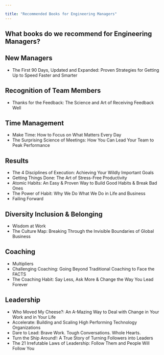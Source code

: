 ```yaml
---

title: "Recommended Books for Engineering Managers"
---
```








## What books do we recommend for Engineering Managers?

## New Managers

- The First 90 Days, Updated and Expanded: Proven Strategies for Getting Up to Speed Faster and Smarter

## Recognition of Team Members

- Thanks for the Feedback: The Science and Art of Receiving Feedback Well

## Time Management

- Make Time: How to Focus on What Matters Every Day
- The Surprising Science of Meetings: How You Can Lead Your Team to Peak Performance

## Results

- The 4 Disciplines of Execution: Achieving Your Wildly Important Goals
- Getting Things Done: The Art of Stress-Free Productivity
- Atomic Habits: An Easy & Proven Way to Build Good Habits & Break Bad Ones
- The Power of Habit: Why We Do What We Do in Life and Business
- Failing Forward

## Diversity Inclusion & Belonging

- Wisdom at Work
- The Culture Map: Breaking Through the Invisible Boundaries of Global Business

## Coaching

- Multipliers
- Challenging Coaching: Going Beyond Traditional Coaching to Face the FACTS
- The Coaching Habit: Say Less, Ask More & Change the Way You Lead Forever

## Leadership

- Who Moved My Cheese?: An A-Mazing Way to Deal with Change in Your Work and in Your Life
- Accelerate: Building and Scaling High Performing Technology Organizations
- Dare to Lead: Brave Work. Tough Conversations. Whole Hearts.
- Turn the Ship Around!: A True Story of Turning Followers into Leaders
- The 21 Irrefutable Laws of Leadership: Follow Them and People Will Follow You

